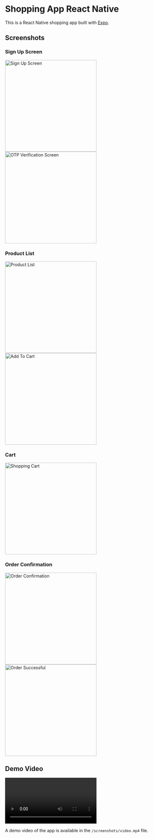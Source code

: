 # Shopping App React Native

This is a React Native shopping app built with [Expo](https://expo.dev).

## Screenshots

### Sign Up Screen
<img src="/screenshots/1.jpg" width="300" alt="Sign Up Screen" />
<img src="/screenshots/2.jpg" width="300" alt="OTP Verification Screen" />

### Product List
<img src="/screenshots/3.jpg" width="300" alt="Product List" />
<img src="/screenshots/4.jpg" width="300" alt="Add To Cart" />

### Cart
<img src="/screenshots/5.jpg" width="300" alt="Shopping Cart" />

### Order Confirmation
<img src="/screenshots/6.jpg" width="300" alt="Order Confirmation" />
<img src="/screenshots/7.jpg" width="300" alt="Order Successful" />

## Demo Video
<video width="300" controls>
  <source src="/screenshots/video.mp4" type="video/mp4">
  Your browser does not support the video tag.
</video>

A demo video of the app is available in the `/screenshots/video.mp4` file.
